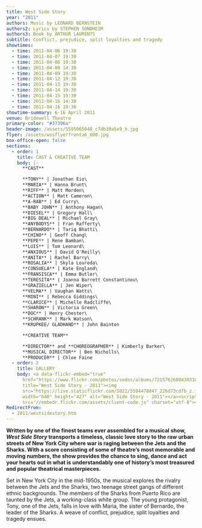 ```yaml
---
title: West Side Story
year: "2011"
authors: Music by LEONARD BERNSTEIN
authors2: Lyrics by STEPHEN SONDHEIM
authors3: Book by ARTHUR LAURENTS
subtitle: Conflict, prejudice, split loyalties and tragedy
showtimes:
  - time: 2011-04-06 19:30
  - time: 2011-04-07 19:30
  - time: 2011-04-08 19:30
  - time: 2011-04-09 14:30
  - time: 2011-04-09 19:30
  - time: 2011-04-12 19:30
  - time: 2011-04-13 19:30
  - time: 2011-04-14 19:30
  - time: 2011-04-15 19:30
  - time: 2011-04-16 14:30
  - time: 2011-04-16 19:30
showtime-summary: 6-16 April 2011
venue: Bridewell Theatre
primary-color: "#37396a"
header-image: /assets/5595065048_c7db39a5e9_h.jpg
flyer: /assets/wssflyerfronta6_600.jpg
box-office-open: false
sections:
  - order: 1
    title: CAST & CREATIVE TEAM
    body: |-
      **CAST**

      **TONY** | Jonathan Eio\
      **MARIA** | Hanna Brunt\
      **RIFF** | Matt Morden\
      **ACTION** | Matt Cameron\
      **A-RAB** | Ed Curry\
      **BABY JOHN** | Anthony Hagan\
      **DIESEL** | Gregory Hall\
      **BIG DEAL** | Michael Gray\
      **ANYBODYS** | Fran Rafferty\
      **BERNARDO** | Tariq Bhatti\
      **CHINO** | Geoff Chang\
      **PEPE** | Rene Bamban\
      **LUIS** | Tom Leonard\
      **ANXIOUS** | David O'Reilly\
      **ANITA** | Rachel Barry\
      **ROSALIA** | Skyla Loureda\
      **CONSUELA** | Kate England\
      **FRANSISCA** | Emma Butler\
      **TERESITA** | Joanna Barrett Constantinou\
      **GRAZIELLA** | Jen Wiper\
      **VELMA** | Vaughan Watts\
      **MINI** | Rebecca Giddings\
      **CLARICE** | Michelle Radcliffe\
      **SHARON** | Victoria Green\
      **DOC** | Henry Chester\
      **SCHRANK** | Mark Watson\
      **KRUPKEE/ GLADHAND** | John Bainton

      **CREATIVE TEAM**

      **DIRECTOR** and **CHOREOGRAPHER** | Kimberly Barker\
      **MUSICAL DIRECTOR** | Ben Nicholls\
      **PRODUCER** | Chloe Faine
  - order: 2
    title: GALLERY
    body: <a data-flickr-embed="true"
      href="https://www.flickr.com/photos/sedos/albums/72157626004303101"
      title="West Side Story - 2011"><img
      src="https://live.staticflickr.com/5022/5594478847_226d73cdfb_z.jpg"
      width="640" height="427" alt="West Side Story - 2011"></a><script async
      src="//embedr.flickr.com/assets/client-code.js" charset="utf-8"></script>
RedirectFrom:
  - 2011/westsidestory.htm
---
```

**Written by one of the finest teams ever assembled for a musical show, *West Side Story* transports a timeless, classic love story to the raw urban streets of New York City where war is raging between the Jets and the Sharks. With a score consisting of some of theatre’s most memorable and moving numbers, the show provides the chance to sing, dance and act your hearts out in what is understandably one of history’s most treasured and popular theatrical masterpieces.**

Set in New York City in the mid-1950s, the musical explores the rivalry between the Jets and the Sharks, two teenage street gangs of different ethnic backgrounds. The members of the Sharks from Puerto Rico are taunted by the Jets, a working-class white group. The young protagonist, Tony, one of the Jets, falls in love with Maria, the sister of Bernardo, the leader of the Sharks. A weave of conflict, prejudice, split loyalties and tragedy ensues.